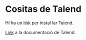 # Cositas de Talend

Hi ha un [link](https://drive.google.com/file/d/1g3ywcyqgFYXMfVQXTE1M2g6Elhd0qr2N/view) per instal·lar Talend.

[Link](https://help.qlik.com/talend/en-US/components/8.0/About) a la documentació de Talend.
